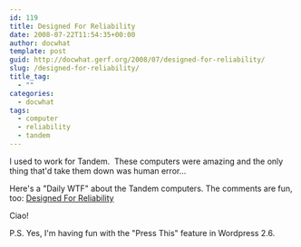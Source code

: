 ```yaml
---
id: 119
title: Designed For Reliability
date: 2008-07-22T11:54:35+00:00
author: docwhat
template: post
guid: http://docwhat.gerf.org/2008/07/designed-for-reliability/
slug: /designed-for-reliability/
title_tag:
  - ""
categories:
  - docwhat
tags:
  - computer
  - reliability
  - tandem
---
```

I used to work for Tandem.  These computers were amazing and the only thing that'd take them down was human error...

Here's a "Daily WTF" about the Tandem computers. The comments are fun, too: <a href="http://thedailywtf.com/Articles/Designed-For-Reliability.aspx">Designed For Reliability</a>

Ciao!

P.S. Yes, I'm having fun with the "Press This" feature in Wordpress 2.6.<!--nevermore-->